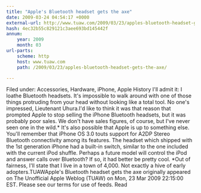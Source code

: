 ```yaml
---
title: "Apple's Bluetooth headset gets the axe"
date: 2009-03-24 04:54:17 +0000
external-url: http://www.tuaw.com/2009/03/23/apples-bluetooth-headset-gets-the-axe/
hash: 4ec32b55c829121c3aee693bd145442f
annum:
    year: 2009
    month: 03
url-parts:
    scheme: http
    host: www.tuaw.com
    path: /2009/03/23/apples-bluetooth-headset-gets-the-axe/

---
```


Filed under: Accessories, Hardware, iPhone, Apple History
I'll admit it: I loathe Bluetooth headsets. It's impossible to walk around with one of those things protruding from your head without looking like a total tool. No one's impressed, Lieutenant Uhura.I'd like to think it was that reason that prompted Apple to stop selling the iPhone Bluetooth headsets, but it was probably poor sales. We don't have sales figures, of course, but I've never seen one in the wild.* It's also possible that Apple is up to something else. You'll remember that iPhone OS 3.0 touts support for A2DP Stereo Bluetooth connectivity among its features. The headset which shipped with the 1st generation iPhone had a built-in switch, similar to the one included with the current iPod shuffle. Perhaps a future model will control the iPod and answer calls over Bluetooth? If so, it had better be pretty cool. *Out of fairness, I'll state that I live in a town of 4,000. Not exactly a hive of early adopters.TUAWApple's Bluetooth headset gets the axe originally appeared on The Unofficial Apple Weblog (TUAW) on Mon, 23 Mar 2009 22:15:00 EST.  Please see our terms for use of feeds.
Read
